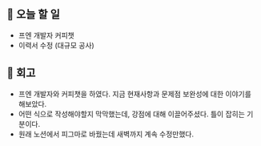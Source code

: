 ## 📑 오늘 할 일

- 프엔 개발자 커피챗
- 이력서 수정 (대규모 공사)

## 💬 회고

- 프엔 개발자와 커피챗을 하였다. 지금 현재사항과 문제점 보완성에 대한 이야기를 해보았다.
- 어떤 식으로 작성해야할지 막막했는데, 강점에 대해 이끌어주셨다. 틀이 잡히는 기분이다.
- 원래 노션에서 피그마로 바꿨는데 새벽까지 계속 수정만했다.
